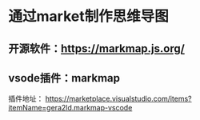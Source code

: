 # 通过market制作思维导图

## 开源软件：https://markmap.js.org/

## vsode插件：markmap

插件地址： https://marketplace.visualstudio.com/items?itemName=gera2ld.markmap-vscode